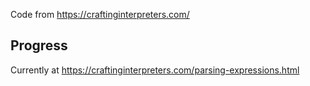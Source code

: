 Code from https://craftinginterpreters.com/


## Progress
Currently at https://craftinginterpreters.com/parsing-expressions.html


